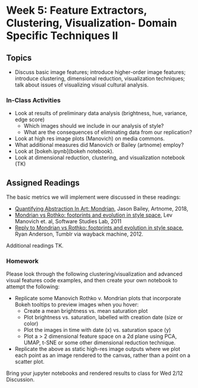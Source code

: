 # Week 5: Feature Extractors, Clustering, Visualization- Domain Specific Techniques II

## Topics

* Discuss basic image features; introduce higher-order image features; introduce clustering, dimensional reduction, visualization techniques; talk about issues of visualizing visual cultural analysis.

### In-Class Activities

* Look at results of preliminary data analysis (brightness, hue, variance, edge score)
  * Which images should we include in our analysis of style?
  * What are the consequences of eliminating data from our replication?
* Look at high res image plots (Manovich) on media commons.
* What additional measures did Manovich or Bailey (artnome) employ?
* Look at [bokeh.ipynb](bokeh notebook). 
* Look at dimensional reduction, clustering, and visualization notebook (TK)

## Assigned Readings

The basic metrics we will implement were discussed in these readings:
* [Quantifying Abstraction In Art: Mondrian](https://www.artnome.com/news/2018/4/11/quantifying-modrian-journey-to-abstraction), Jason Bailey, Artnome, 2018,  
* [Mondrian vs Rothko: footprints and evolution in style space](http://lab.softwarestudies.com/2011/06/mondrian-vs-rothko-footprints-and.html), Lev Manovich et. al, Software Studies Lab, 2011
* [Reply to Mondrian vs Rothko: footprints and evolution in style space](https://web.archive.org/web/20120717071426/http://iwasnteventhere.tumblr.com/post/7882377942/reply-to-mondrian-vs-rothko-footprints-and-evolution), Ryan Anderson, Tumblr via wayback machine, 2012.

Additional readings TK.

### Homework

Please look through the following clustering/visualization and advanced visual features code examples, and then create your own notebook to attempt the following:

* Replicate some Manovich Rothko v. Mondrian plots that incorporate Bokeh tooltips to preview images when you hover: 
  * Create a mean brightness vs. mean saturation plot
  * Plot brightness vs. saturation, labelled with creation date (size or color)
  * Plot the images in time with date (x) vs. saturation space (y)
  * Plot a > 2 dimensional feature space on a 2d plane using PCA, UMAP, t-SNE or some other dimensional reduction technique.
* Replicate the above as static high-res image outputs where we plot each point as an image rendered to the canvas, rather than a point on a scatter plot.

Bring your jupyter notebooks and rendered results to class for Wed 2/12 Discussion.

